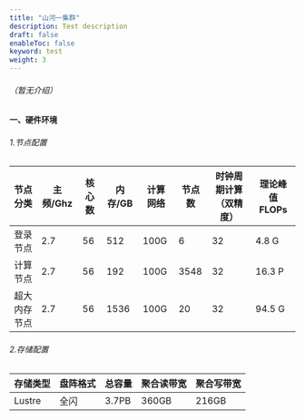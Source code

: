 ```yaml
---
title: "山河一集群"
description: Test description
draft: false
enableToc: false
keyword: test
weight: 3
---
```



###### （暂无介绍）

#### 一、硬件环境

###### 1.节点配置

| 节点分类     | 主频/Ghz | 核心数 | 内存/GB | 计算网络  | 节点数 | 时钟周期计算（双精度） | 理论峰值FLOPs |
| ------------ | -------- | ------ | ------- | --------- | ------ | ---------------------- | ------------- |
| 登录节点     | 2.7      | 56     | 512     | 100G  | 6      | 32                     | 4.8 G         |
| 计算节点     | 2.7      | 56     | 192     | 100G  | 3548   | 32                     | 16.3 P        |
| 超大内存节点 | 2.7      | 56     | 1536    | 100G  | 20     | 32                     | 94.5 G        |

###### 2.存储配置

| 存储类型 | 盘阵格式 | 总容量 | 聚合读带宽 | 聚合写带宽 |
| -------- | -------- | ------ | ---------- | ---------- |
| Lustre   | 全闪     | 3.7PB  | 360GB      | 216GB      |




